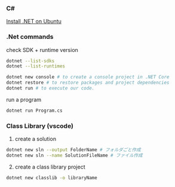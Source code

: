 ### C#

[Install .NET on Ubuntu](https://learn.microsoft.com/en-us/dotnet/core/install/linux-ubuntu-2204)

### .Net commands

check SDK + runtime version

```sh
dotnet --list-sdks
dotnet --list-runtimes
```

```sh
dotnet new console # to create a console project in .NET Core
dotnet restore # to restore packages and project dependencies
dotnet run # to execute our code.
```

run a program

```sh
dotnet run Program.cs
```

### Class Library (vscode)

1. create a solution

```sh
dotnet new sln --output FolderName # フォルダごと作成
dotnet new sln --name SolutionFileName # ファイル作成
```

2. create a class library project

```sh
dotnet new classlib -o libraryName
```
